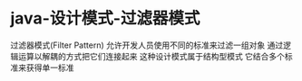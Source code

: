 # java-设计模式-过滤器模式

过滤器模式(Filter Pattern) 允许开发人员使用不同的标准来过滤一组对象 
通过逻辑运算以解耦的方式把它们连接起来 这种设计模式属于结构型模式 它结合多个标准来获得单一标准


    
    

